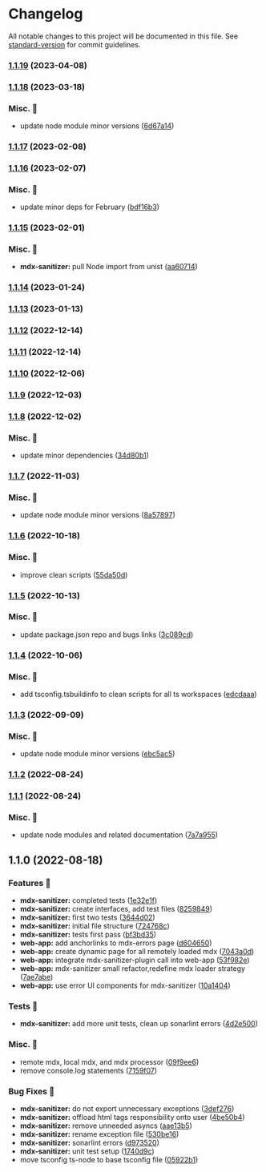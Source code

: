 # Changelog

All notable changes to this project will be documented in this file. See [standard-version](https://github.com/conventional-changelog/standard-version) for commit guidelines.

### [1.1.19](https://github.com/carbon-design-system/carbon-platform/compare/@carbon-platform/mdx-sanitizer@1.1.18...@carbon-platform/mdx-sanitizer@1.1.19) (2023-04-08)

### [1.1.18](https://github.com/carbon-design-system/carbon-platform/compare/@carbon-platform/mdx-sanitizer@1.1.17...@carbon-platform/mdx-sanitizer@1.1.18) (2023-03-18)


### Misc. 🔮

* update node module minor versions ([6d67a14](https://github.com/carbon-design-system/carbon-platform/commit/6d67a148f21a4b4e68771b35be2e318d4960b159))

### [1.1.17](https://github.com/carbon-design-system/carbon-platform/compare/@carbon-platform/mdx-sanitizer@1.1.16...@carbon-platform/mdx-sanitizer@1.1.17) (2023-02-08)

### [1.1.16](https://github.com/carbon-design-system/carbon-platform/compare/@carbon-platform/mdx-sanitizer@1.1.15...@carbon-platform/mdx-sanitizer@1.1.16) (2023-02-07)


### Misc. 🔮

* update minor deps for February ([bdf16b3](https://github.com/carbon-design-system/carbon-platform/commit/bdf16b33441abe4a124b16a3b83dcf86d1706973))

### [1.1.15](https://github.com/carbon-design-system/carbon-platform/compare/@carbon-platform/mdx-sanitizer@1.1.14...@carbon-platform/mdx-sanitizer@1.1.15) (2023-02-01)


### Misc. 🔮

* **mdx-sanitizer:** pull Node import from unist ([aa60714](https://github.com/carbon-design-system/carbon-platform/commit/aa60714d42050156206bc022833b50f44d04e920))

### [1.1.14](https://github.com/carbon-design-system/carbon-platform/compare/@carbon-platform/mdx-sanitizer@1.1.13...@carbon-platform/mdx-sanitizer@1.1.14) (2023-01-24)

### [1.1.13](https://github.com/carbon-design-system/carbon-platform/compare/@carbon-platform/mdx-sanitizer@1.1.12...@carbon-platform/mdx-sanitizer@1.1.13) (2023-01-13)

### [1.1.12](https://github.com/carbon-design-system/carbon-platform/compare/@carbon-platform/mdx-sanitizer@1.1.11...@carbon-platform/mdx-sanitizer@1.1.12) (2022-12-14)

### [1.1.11](https://github.com/carbon-design-system/carbon-platform/compare/@carbon-platform/mdx-sanitizer@1.1.10...@carbon-platform/mdx-sanitizer@1.1.11) (2022-12-14)

### [1.1.10](https://github.com/carbon-design-system/carbon-platform/compare/@carbon-platform/mdx-sanitizer@1.1.9...@carbon-platform/mdx-sanitizer@1.1.10) (2022-12-06)

### [1.1.9](https://github.com/carbon-design-system/carbon-platform/compare/@carbon-platform/mdx-sanitizer@1.1.8...@carbon-platform/mdx-sanitizer@1.1.9) (2022-12-03)

### [1.1.8](https://github.com/carbon-design-system/carbon-platform/compare/@carbon-platform/mdx-sanitizer@1.1.7...@carbon-platform/mdx-sanitizer@1.1.8) (2022-12-02)


### Misc. 🔮

* update minor dependencies ([34d80b1](https://github.com/carbon-design-system/carbon-platform/commit/34d80b1fe1c8e39a1b6aac6fdf0447c40cd0d0ba))

### [1.1.7](https://github.com/carbon-design-system/carbon-platform/compare/@carbon-platform/mdx-sanitizer@1.1.6...@carbon-platform/mdx-sanitizer@1.1.7) (2022-11-03)


### Misc. 🔮

* update node module minor versions ([8a57897](https://github.com/carbon-design-system/carbon-platform/commit/8a578978d5342d0ae06c8e789ebeba43461cd824))

### [1.1.6](https://github.com/carbon-design-system/carbon-platform/compare/@carbon-platform/mdx-sanitizer@1.1.5...@carbon-platform/mdx-sanitizer@1.1.6) (2022-10-18)


### Misc. 🔮

* improve clean scripts ([55da50d](https://github.com/carbon-design-system/carbon-platform/commit/55da50d5ba7ed9fac83ad09471152cd7c6c8d9a5))

### [1.1.5](https://github.com/carbon-design-system/carbon-platform/compare/@carbon-platform/mdx-sanitizer@1.1.4...@carbon-platform/mdx-sanitizer@1.1.5) (2022-10-13)


### Misc. 🔮

* update package.json repo and bugs links ([3c089cd](https://github.com/carbon-design-system/carbon-platform/commit/3c089cdde1ddde2a3b9f750680755c4253bfcae2))

### [1.1.4](https://github.com/carbon-design-system/carbon-platform/compare/@carbon-platform/mdx-sanitizer@1.1.3...@carbon-platform/mdx-sanitizer@1.1.4) (2022-10-06)


### Misc. 🔮

* add tsconfig.tsbuildinfo to clean scripts for all ts workspaces ([edcdaaa](https://github.com/carbon-design-system/carbon-platform/commit/edcdaaa1a1175a34f16d97e497f8d51bfe827673))

### [1.1.3](https://github.com/carbon-design-system/carbon-platform/compare/@carbon-platform/mdx-sanitizer@1.1.2...@carbon-platform/mdx-sanitizer@1.1.3) (2022-09-09)


### Misc. 🔮

* update node module minor versions ([ebc5ac5](https://github.com/carbon-design-system/carbon-platform/commit/ebc5ac527813f26eba3a7aca74574320c1067f17))

### [1.1.2](https://github.com/carbon-design-system/carbon-platform/compare/@carbon-platform/mdx-sanitizer@1.1.1...@carbon-platform/mdx-sanitizer@1.1.2) (2022-08-24)

### [1.1.1](https://github.com/carbon-design-system/carbon-platform/compare/@carbon-platform/mdx-sanitizer@1.1.0...@carbon-platform/mdx-sanitizer@1.1.1) (2022-08-24)


### Misc. 🔮

* update node modules and related documentation ([7a7a955](https://github.com/carbon-design-system/carbon-platform/commit/7a7a955ed7b12220ac79cf321c5f5e2543529e17))

## 1.1.0 (2022-08-18)


### Features 🌟

* **mdx-sanitizer:** completed tests ([1e32e1f](https://github.com/carbon-design-system/carbon-platform/commit/1e32e1f8c0c8dccd54f8ac4e50cdbd8d9873143e))
* **mdx-sanitizer:** create interfaces, add test files ([8259849](https://github.com/carbon-design-system/carbon-platform/commit/82598493a6d50e11a52561eff16c90ce5a13c6fa))
* **mdx-sanitizer:** first two tests ([3644d02](https://github.com/carbon-design-system/carbon-platform/commit/3644d02c0d50cf1e320ae19d1a57017ded2c536d))
* **mdx-sanitizer:** initial file structure ([724768c](https://github.com/carbon-design-system/carbon-platform/commit/724768c65addd1ba52552ad269fd2f6fe3b25cbf))
* **mdx-sanitizer:** tests first pass ([bf3bd35](https://github.com/carbon-design-system/carbon-platform/commit/bf3bd353c7839524a97580dc1485b9fa7d3c6603))
* **web-app:** add anchorlinks to mdx-errors page ([d604650](https://github.com/carbon-design-system/carbon-platform/commit/d604650a2121bc53583a03a4e6ac2dfa7edfe551))
* **web-app:** create dynamic page for all remotely loaded mdx ([7043a0d](https://github.com/carbon-design-system/carbon-platform/commit/7043a0d2b91a92e140fe926928d62d4e025afc37))
* **web-app:** integrate mdx-sanitizer-plugin call into web-app ([53f982e](https://github.com/carbon-design-system/carbon-platform/commit/53f982e0903ecdaddff3af7af818d354d9e86828))
* **web-app:** mdx-sanitizer small refactor,redefine mdx loader strategy ([7ae7abe](https://github.com/carbon-design-system/carbon-platform/commit/7ae7abe11e3dea97e220fe8f76935ed680c35067))
* **web-app:** use error UI components for mdx-sanitizer ([10a1404](https://github.com/carbon-design-system/carbon-platform/commit/10a1404d31071a8d31b35b4b9679d6d7112294f1))


### Tests 🧪

* **mdx-sanitizer:** add more unit tests, clean up sonarlint errors ([4d2e500](https://github.com/carbon-design-system/carbon-platform/commit/4d2e5005406f7e01be5769c57383086f8f2a6076))


### Misc. 🔮

* remote mdx, local mdx, and mdx processor ([09f9ee6](https://github.com/carbon-design-system/carbon-platform/commit/09f9ee671136eb4c57058ad2ff6841d0f2cd75d0))
* remove console.log statements ([7159f07](https://github.com/carbon-design-system/carbon-platform/commit/7159f07cd54c70ebc960162f735fb9c2f00cdb28))


### Bug Fixes 🐛

* **mdx-sanitizer:** do not export unnecessary exceptions ([3def276](https://github.com/carbon-design-system/carbon-platform/commit/3def276b1c2e31b49363157b182bea9888c72e46))
* **mdx-sanitizer:** offload html tags responsibility onto user ([4be50b4](https://github.com/carbon-design-system/carbon-platform/commit/4be50b46267c102fa026c433faa0ebf24eb6c15c))
* **mdx-sanitizer:** remove unneeded asyncs ([aae13b5](https://github.com/carbon-design-system/carbon-platform/commit/aae13b5cb88cb246e2115f618f58b90e494c7d5f))
* **mdx-sanitizer:** rename exception file ([530be16](https://github.com/carbon-design-system/carbon-platform/commit/530be168cf0139d67935ad79a8b525b3492ac778))
* **mdx-sanitizer:** sonarlint errors ([d973520](https://github.com/carbon-design-system/carbon-platform/commit/d973520ac8be602a6ecd38a69c9ad70938ebb197))
* **mdx-sanitizer:** unit test setup ([1740d9c](https://github.com/carbon-design-system/carbon-platform/commit/1740d9c99e98fa5b9233bdaa7e349441cd3ff779))
* move tsconfig ts-node to base tsconfig file ([05922b1](https://github.com/carbon-design-system/carbon-platform/commit/05922b1ad0213aa47955adbded4a9337520a194c))
